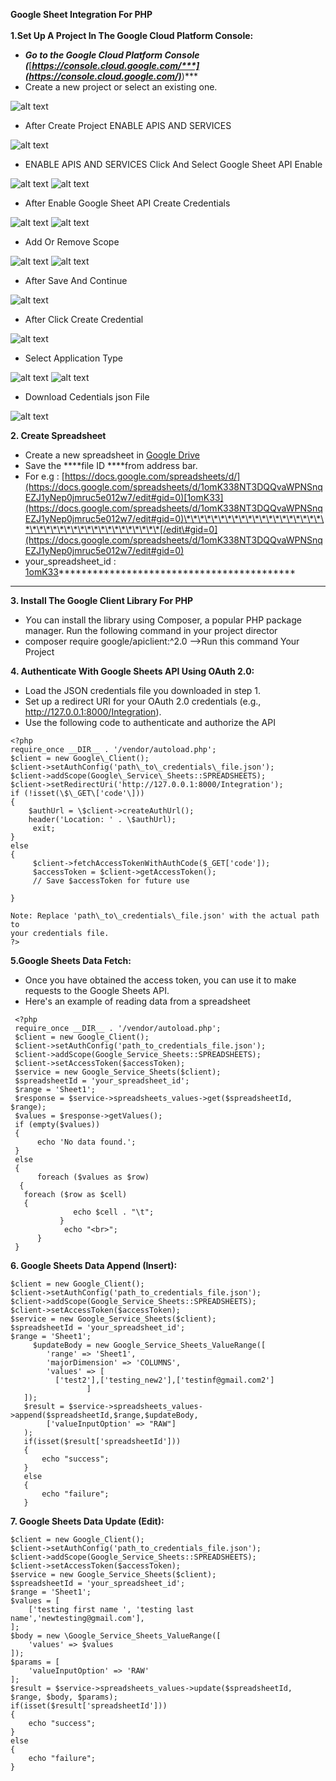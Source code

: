 **Google Sheet Integration For PHP\
\
 1.Set Up A Project In The Google Cloud Platform Console:**

-   ***Go to the Google Cloud Platform Console
    (***[***https://console.cloud.google.com/***](https://console.cloud.google.com/)***)***
-   Create a new project or select an existing one.
  
![alt text](https://google-sheet-integrations.s3.us-east-2.amazonaws.com/Google+Sheet+API+Intrigation/1.png)

-   After Create Project ENABLE APIS AND SERVICES
       
![alt text](https://google-sheet-integrations.s3.us-east-2.amazonaws.com/Google+Sheet+API+Intrigation/2.png)

-   ENABLE APIS AND SERVICES Click And Select Google Sheet API Enable

![alt text](https://google-sheet-integrations.s3.us-east-2.amazonaws.com/Google+Sheet+API+Intrigation/3.png)
![alt text](https://google-sheet-integrations.s3.us-east-2.amazonaws.com/Google+Sheet+API+Intrigation/4.png)

-   After Enable Google Sheet API Create Credentials

![alt text](https://google-sheet-integrations.s3.us-east-2.amazonaws.com/Google+Sheet+API+Intrigation/5.png)
![alt text](https://google-sheet-integrations.s3.us-east-2.amazonaws.com/Google+Sheet+API+Intrigation/6.png)


-    Add Or Remove Scope
    
![alt text](https://google-sheet-integrations.s3.us-east-2.amazonaws.com/Google+Sheet+API+Intrigation/7.png)
![alt text](https://google-sheet-integrations.s3.us-east-2.amazonaws.com/Google+Sheet+API+Intrigation/8.png)


-   After Save And Continue

![alt text](https://google-sheet-integrations.s3.us-east-2.amazonaws.com/Google+Sheet+API+Intrigation/9.png)

-   After Click Create Credential
  
![alt text](https://google-sheet-integrations.s3.us-east-2.amazonaws.com/Google+Sheet+API+Intrigation/10.png)

-   Select Application Type
  
![alt text](https://google-sheet-integrations.s3.us-east-2.amazonaws.com/Google+Sheet+API+Intrigation/11.png)
![alt text](https://google-sheet-integrations.s3.us-east-2.amazonaws.com/Google+Sheet+API+Intrigation/12.png)

-   Download Cedentials json File

![alt text](https://google-sheet-integrations.s3.us-east-2.amazonaws.com/Google+Sheet+API+Intrigation/13.png)

**2. Create Spreadsheet**

-   Create a new spreadsheet in [Google
    Drive](https://drive.google.com/)
-   Save the ****file ID ****from address bar.
-   For e.g :
    [https://docs.google.com/spreadsheets/d/](https://docs.google.com/spreadsheets/d/1omK338NT3DQQvaWPNSnqEZJ1yNep0jmruc5e012w7/edit#gid=0)[1omK33](https://docs.google.com/spreadsheets/d/1omK338NT3DQQvaWPNSnqEZJ1yNep0jmruc5e012w7/edit#gid=0)\*\*\*\*\*\*\*\*\*\*\*\*\*\*\*\*\*\*\*\*\*\*\*\*\*\*\*\*\*\*\*\*\*\*\*\*\*\*\*\*[/edit\#gid=0](https://docs.google.com/spreadsheets/d/1omK338NT3DQQvaWPNSnqEZJ1yNep0jmruc5e012w7/edit#gid=0)
-   your\_spreadsheet\_id :
    [1omK33](https://docs.google.com/spreadsheets/d/1omK338NT3DQQvaWPNSnqEZJ1yNep0jmruc5e012w7/edit#gid=0)\*\*\*\*\*\*\*\*\*\*\*\*\*\*\*\*\*\*\*\*\*\*\*\*\*\*\*\*\*\*\*\*\*\*\*\*\*\*\*\*\*\*

****

 **3. Install The Google Client Library For PHP**

-   *Y*ou can install the library using Composer, a popular PHP
    package manager. Run the following command in your project director
-   composer require google/apiclient:\^2.0 -->Run this command Your
    Project

 **4. Authenticate With Google Sheets API Using OAuth 2.0:**

-   Load the JSON credentials file you downloaded in step 1.
-    Set up a redirect URI for your OAuth 2.0 credentials
    (e.g., http://127.0.0.1:8000/Integration).
-   Use the following code to authenticate and authorize the API

```
<?php
require_once __DIR__ . '/vendor/autoload.php';
$client = new Google\_Client();
$client->setAuthConfig('path\_to\_credentials\_file.json');
$client->addScope(Google\_Service\_Sheets::SPREADSHEETS);
$client->setRedirectUri('http://127.0.0.1:8000/Integration');
if (!isset(\$\_GET\['code'\]))
{
    $authUrl = \$client->createAuthUrl();
    header('Location: ' . \$authUrl);
     exit;
}
else
{
     $client->fetchAccessTokenWithAuthCode($_GET['code']);
     $accessToken = $client->getAccessToken();
     // Save $accessToken for future use

}

Note: Replace 'path\_to\_credentials\_file.json' with the actual path to
your credentials file.
?>
```
**5.Google Sheets Data Fetch:**

-   Once you have obtained the access token, you can use it to make
    requests to the Google Sheets API.
-   Here's an example of reading data from a spreadsheet
```
 <?php
 require_once __DIR__ . '/vendor/autoload.php';
 $client = new Google_Client();
 $client->setAuthConfig('path_to_credentials_file.json');
 $client->addScope(Google_Service_Sheets::SPREADSHEETS);
 $client->setAccessToken($accessToken);
 $service = new Google_Service_Sheets($client);
 $spreadsheetId = 'your_spreadsheet_id';
 $range = 'Sheet1';
 $response = $service->spreadsheets_values->get($spreadsheetId, $range);
 $values = $response->getValues();
 if (empty($values)) 
 {
      echo 'No data found.';
 } 
 else 
 {
      foreach ($values as $row) 
  {
   foreach ($row as $cell) 
   {
              echo $cell . "\t";
           }
            echo "<br>";
      }
 }
```

**6. Google Sheets Data Append (Insert):**

```
$client = new Google_Client();
$client->setAuthConfig('path_to_credentials_file.json');
$client->addScope(Google_Service_Sheets::SPREADSHEETS);
$client->setAccessToken($accessToken);
$service = new Google_Service_Sheets($client);
$spreadsheetId = 'your_spreadsheet_id';
$range = 'Sheet1';
     $updateBody = new Google_Service_Sheets_ValueRange([
        'range' => 'Sheet1',
        'majorDimension' => 'COLUMNS',
        'values' => [
          ['test2'],['testing_new2'],['testinf@gmail.com2']
                 ]
   ]);
   $result = $service->spreadsheets_values->append($spreadsheetId,$range,$updateBody,
        ['valueInputOption' => "RAW"]
   );
   if(isset($result['spreadsheetId']))
   {
       echo "success";
   }
   else
   {
       echo "failure";
   }
```

**7. Google Sheets Data Update (Edit):**

```
$client = new Google_Client();
$client->setAuthConfig('path_to_credentials_file.json');
$client->addScope(Google_Service_Sheets::SPREADSHEETS);
$client->setAccessToken($accessToken);
$service = new Google_Service_Sheets($client);
$spreadsheetId = 'your_spreadsheet_id';
$range = 'Sheet1';
$values = [
    ['testing first name ', 'testing last name','newtesting@gmail.com'],
];
$body = new \Google_Service_Sheets_ValueRange([
    'values' => $values
]);
$params = [
    'valueInputOption' => 'RAW'
];
$result = $service->spreadsheets_values->update($spreadsheetId, $range, $body, $params);
if(isset($result['spreadsheetId']))
{
    echo "success";
}
else
{
    echo "failure";
}
```
